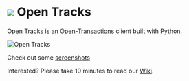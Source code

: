 ![](http://i.imgur.com/p8bnuiZ.png) Open Tracks
==========

Open Tracks is an [Open-Transactions](http://opentransactions.org/) client built with Python.

![Open Tracks](https://i.imgur.com/dmVkN64.png)

Check out some [screenshots](https://imgur.com/a/BYQ24)

Interested? Please take 10 minutes to read our [Wiki](https://github.com/brenoc/opentracks/wiki).